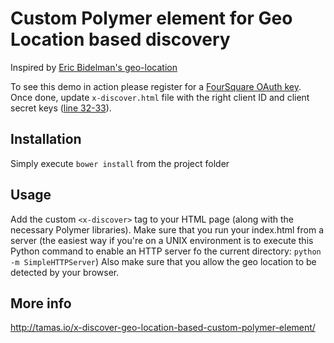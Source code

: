 # Custom Polymer element for Geo Location based discovery

Inspired by <a href="http://ebidel.github.io/geo-location/components/geo-location/" target="_blank">Eric Bidelman's geo-location</a>

To see this demo in action please register for a <a href="https://foursquare.com/developers/apps" target="_blank">FourSquare OAuth key</a>. Once done, update <code>x-discover.html</code> file with the right client ID and client secret keys (<a href="https://github.com/tamaspiros/x-discover/blob/master/x-discover.html#L32-L33">line 32-33</a>).

## Installation
Simply execute <code>bower install</code> from the project folder

## Usage
Add the custom <code>&lt;x-discover></code> tag to your HTML page (along with the necessary Polymer libraries).  Make sure that you run your index.html from a server (the easiest way if you're on a UNIX environment is to execute this Python command to enable an HTTP server fo the current directory: <code>python -m SimpleHTTPServer</code>) Also make sure that you allow the geo location to be detected by your browser.

## More info
<a href="http://tamas.io/x-discover-geo-location-based-custom-polymer-element/">http://tamas.io/x-discover-geo-location-based-custom-polymer-element/</a>
